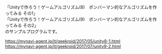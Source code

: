 「Unityで作ろう！ゲームアルゴリズム(8)　ボンバーマン的なアルゴリズムを作ってみる その1」  
「Unityで作ろう！ゲームアルゴリズム(9)　ボンバーマン的なアルゴリズムを作ってみる その2」  
のサンプルプログラムです。  
  
https://mynavi-agent.jp/it/geekroid/2017/05/unity8-1.html  
https://mynavi-agent.jp/it/geekroid/2017/07/unity9-2.html
